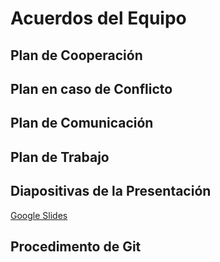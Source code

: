 # Acuerdos del Equipo

## Plan de Cooperación

## Plan en caso de Conflicto

## Plan de Comunicación

## Plan de Trabajo

## Diapositivas de la Presentación
[Google Slides](https://www...)

## Procedimento de Git
